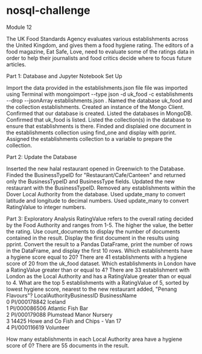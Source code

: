 # nosql-challenge
Module 12

The UK Food Standards Agency evaluates various establishments across the United Kingdom, and gives them a food hygiene rating. The editors of a food magazine, Eat Safe, Love, need  to evaluate some of the ratings data in order to help their journalists and food critics decide where to focus future articles.

Part 1: Database and Jupyter Notebook Set Up

Import the data provided in the establishments.json file   file was imported using Terminal with mongoimport --type json -d uk_food -c establishments --drop --jsonArray establishments.json . 
Named the database uk_food and the collection establishments.
Created an instance of the Mongo Client.
Confirmed that our database is  created.
Listed the databases  in MongoDB. 
Confirmed that uk_food is listed.
Listed the collection(s) in the database to ensure that establishments is there.
Finded and displaied  one document in the establishments collection using find_one and display with pprint.
Assigned the establishments collection to a variable to prepare the collection.

Part 2: Update the Database

Inserted the new halal restaurant opened in Greenwich to the Database.
Finded the BusinessTypeID for "Restaurant/Cafe/Canteen" and returned only the BusinessTypeID and BusinessType fields.
Updated the new restaurant with the BusinessTypeID.
Removed any establishments within the Dover Local Authority from the database.
Used update_many to convert latitude and longitude to decimal numbers.
Used update_many to convert RatingValue to integer numbers.

Part 3: Exploratory Analysis
RatingValue refers to the overall rating decided by the Food Authority and ranges from 1-5. The higher the value, the better the rating.
Use count_documents to display the number of documents contained in the result.
Display the first document in the results using pprint.
Convert the result to a Pandas DataFrame, print the number of rows in the DataFrame, and display the first 10 rows.
Which establishments have a hygiene score equal to 20?
There are 41 establishments with a hygiene score of 20 from the uk_food dataset.
Which establishments in London have a RatingValue greater than or equal to 4?
There are 33 establishment with London as the Local Authority and has a RatingValue greater than or equal to 4.
What are the top 5 establishments with a RatingValue of 5, sorted by lowest hygiene score, nearest to the new restaurant added, "Penang Flavours"?
LocalAuthorityBusinessID                         BusinessName  \
0             PI/000178842                              Iceland   
1             PI/000086506                    Atlantic Fish Bar   
2             PI/000179088              Plumstead Manor Nursery   
3                    14425  Howe and Co Fish and Chips - Van 17   
4             PI/000116619                            Volunteer  

How many establishments in each Local Authority area have a hygiene score of 0? There are 55 documents in the result.

